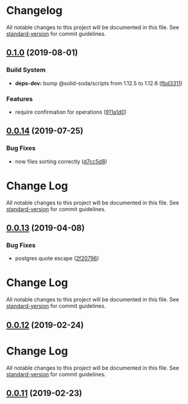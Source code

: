 # Changelog

All notable changes to this project will be documented in this file. See [standard-version](https://github.com/conventional-changelog/standard-version) for commit guidelines.

## [0.1.0](https://github.com/solid-soda/trona-evolutions/compare/v0.0.14...v0.1.0) (2019-08-01)

### Build System

- **deps-dev:** bump @solid-soda/scripts from 1.12.5 to 1.12.6 ([fbd3311](https://github.com/solid-soda/trona-evolutions/commit/fbd3311))

### Features

- require confirmation for operations ([911a1d0](https://github.com/solid-soda/trona-evolutions/commit/911a1d0))

## [0.0.14](https://github.com/solid-soda/trona-evolutions/compare/v0.0.13...v0.0.14) (2019-07-25)

### Bug Fixes

- now files sorting correctly ([d7cc5d8](https://github.com/solid-soda/trona-evolutions/commit/d7cc5d8))

# Change Log

All notable changes to this project will be documented in this file. See [standard-version](https://github.com/conventional-changelog/standard-version) for commit guidelines.

## [0.0.13](https://github.com/solid-soda/trona-evolutions/compare/v0.0.12...v0.0.13) (2019-04-08)

### Bug Fixes

- postgres quote escape ([2f20796](https://github.com/solid-soda/trona-evolutions/commit/2f20796))

# Change Log

All notable changes to this project will be documented in this file. See [standard-version](https://github.com/conventional-changelog/standard-version) for commit guidelines.

## [0.0.12](https://github.com/solid-soda/trona-evolutions/compare/v0.0.11...v0.0.12) (2019-02-24)

# Change Log

All notable changes to this project will be documented in this file. See [standard-version](https://github.com/conventional-changelog/standard-version) for commit guidelines.

## [0.0.11](https://github.com/solid-soda/trona-evolutions/compare/v0.0.10...v0.0.11) (2019-02-23)

